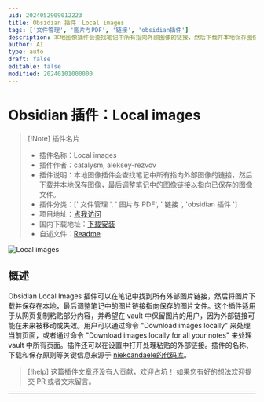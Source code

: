 ```yaml
---
uid: 2024052909012223
title: Obsidian 插件：Local images
tags: ['文件管理', '图片与PDF', '链接', 'obsidian插件']
description: 本地图像插件会查找笔记中所有指向外部图像的链接，然后下载并本地保存图像，最后调整笔记中的图像链接以指向已保存的图像文件。
author: AI
type: auto
draft: false
editable: false
modified: 20240101000000
---
```


# Obsidian 插件：Local images

> [!Note] 插件名片
> - 插件名称：Local images
> - 插件作者：catalysm, aleksey-rezvov
> - 插件说明：本地图像插件会查找笔记中所有指向外部图像的链接，然后下载并本地保存图像，最后调整笔记中的图像链接以指向已保存的图像文件。
> - 插件分类：[' 文件管理 ', ' 图片与 PDF', ' 链接 ', 'obsidian 插件 ']
> - 项目地址：[点我访问](https://github.com/aleksey-rezvov/obsidian-local-images)
> - 国内下载地址：[下载安装](https://pkmer.cn/products/plugin/pluginMarket/?obsidian-local-images)
> - 自述文件：[Readme](https://ghproxy.net/https://raw.githubusercontent.com/aleksey-rezvov/obsidian-local-images/master/README.md)

![Local images](https://cdn.pkmer.cn/covers/obsidian-local-images.jpeg!pkmer)

## 概述

Obsidian Local Images 插件可以在笔记中找到所有外部图片链接，然后将图片下载并保存在本地，最后调整笔记中的图片链接指向保存的图片文件。这个插件适用于从网页复制粘贴部分内容，并希望在 vault 中保留图片的用户，因为外部链接可能在未来被移动或失效。用户可以通过命令 "Download images locally" 来处理当前页面，或者通过命令 "Download images locally for all your notes" 来处理 vault 中所有页面。插件还可以在设置中打开处理粘贴的外部链接。插件的名称、下载和保存原则等关键信息来源于 [niekcandaele的代码库](https://github.com/niekcandaele/obsidian-local-images)。

> [!help]
> 这篇插件文章还没有人贡献，欢迎占坑！
> 如果您有好的想法欢迎提交 PR 或者文末留言。

---



